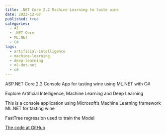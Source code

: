 ```yaml
---
title: .NET Core 2.2 Machine Learning to taste wine
date: 2023-12-07
published: true
categories:
  - AI
  - .NET Core
  - ML.NET
  - C#
tags:
  - artificial-intelligence
  - machine-learning
  - deep-learning
  - ml-dot-net
  - c#
---
```


ASP.NET Core 2.2 Console App for tasting wine using ML.NET with C#

Explore Artificial Intelligence, Machine Learning and Deep Learning

This is a console application using Microsoft’s Machine Learning framework ML.NET for tasting wine

FastTree regression used to train the Model

<a href="https://github.com/persteenolsen/WineML" target="_blank">The code at GitHub</a>





